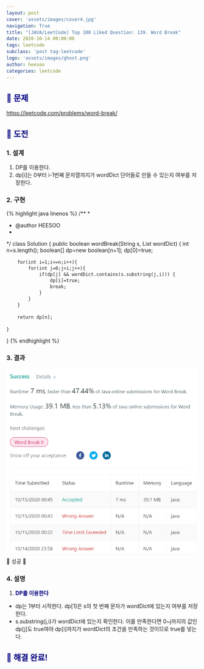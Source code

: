 ```yaml
---
layout: post
cover: 'assets/images/cover4.jpg'
navigation: True
title: "[JAVA/LeetCode] Top 100 Liked Question: 139. Word Break"
date: 2020-10-14 00:00:00
tags: leetcode
subclass: 'post tag-leetcode'
logo: 'assets/images/ghost.png'
author: heesoo
categories: leetcode
---
```

## <span style="color:navy">👀 문제</span>
<https://leetcode.com/problems/word-break/>

## <span style="color:navy">👊 도전</span>

### 1. 설계
1. DP를 이용한다.
2. dp[i]는 0부터 i-1번째 문자열까지가 wordDict 단어들로 만들 수 있는지 여부를 저장한다. 

### 2. 구현 
{% highlight java linenos %}
/**
 *
 * @author HEESOO
 *
 */
class Solution {
    public boolean wordBreak(String s, List<String> wordDict) {
        int n=s.length();
        boolean[] dp=new boolean[n+1];
        dp[0]=true;
        
        for(int i=1;i<=n;i++){ 
            for(int j=0;j<i;j++){ 
                if(dp[j] && wordDict.contains(s.substring(j,i))) {
                    dp[i]=true;
                    break;
                }
            }
        }
        
        return dp[n];
           
    }
}
{% endhighlight %}

### 3. 결과
![실행결과](./assets/images/201014_3.PNG)
🤟 성공 🤟   

### 4. 설명
1. **<span style="color:navy">DP를 이용한다</span>**
- dp는 1부터 시작한다. dp[1]은 s의 첫 번째 문자가 wordDict에 있는지 여부를 저장한다.
- s.substring(j,i)가 wordDict에 있는지 확인한다. 이를 만족한다면 0~j까지의 값인 dp[j]도 true여야 dp[i]까지가 wordDict의 조건을 만족하는 것이므로 true를 넣는다.
  
## <span style="color:navy">👏 해결 완료!</span>

